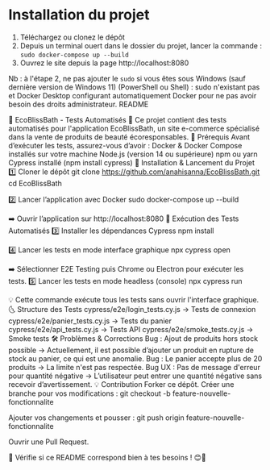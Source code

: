 # Installation du projet
1. Téléchargez ou clonez le dépôt
2. Depuis un terminal ouert dans le dossier du projet, lancer la commande : `sudo docker-compose up --build`
3. Ouvrez le site depuis la page http://localhost:8080 

Nb : à l'étape 2, ne pas ajouter le `sudo` si vous êtes sous Windows (sauf dernière version de Windows 11) (PowerShell ou Shell) : sudo n'existant pas et Docker Desktop configurant automatiquement Docker pour ne pas avoir besoin des droits administrateur.
README

🛒 EcoBlissBath - Tests Automatisés 🧜
Ce projet contient des tests automatisés pour l'application EcoBlissBath, un site e-commerce spécialisé dans la vente de produits de beauté écoresponsables.
📌 Prérequis
Avant d’exécuter les tests, assurez-vous d’avoir :
Docker & Docker Compose installés sur votre machine
Node.js (version 14 ou supérieure)
npm ou yarn
Cypress installé (npm install cypress)
🚀 Installation & Lancement du Projet
1️⃣ Cloner le dépôt
git clone https://github.com/anahisanna/EcoBlissBath.git
cd EcoBlissBath

2️⃣ Lancer l’application avec Docker
sudo docker-compose up --build

➡️ Ouvrir l’application sur http://localhost:8080
🧪 Exécution des Tests Automatisés
3️⃣ Installer les dépendances Cypress
npm install

4️⃣ Lancer les tests en mode interface graphique
npx cypress open

➡️ Sélectionner E2E Testing puis Chrome ou Electron pour exécuter les tests.
5️⃣ Lancer les tests en mode headless (console)
npx cypress run

💡 Cette commande exécute tous les tests sans ouvrir l'interface graphique.
🌜 Structure des Tests
cypress/e2e/login_tests.cy.js → Tests de connexion
cypress/e2e/panier_tests.cy.js → Tests du panier
cypress/e2e/api_tests.cy.js → Tests API
cypress/e2e/smoke_tests.cy.js → Smoke tests
🛠 Problèmes & Corrections
Bug : Ajout de produits hors stock possible → Actuellement, il est possible d’ajouter un produit en rupture de stock au panier, ce qui est une anomalie.
Bug : Le panier accepte plus de 20 produits → La limite n'est pas respectée.
Bug UX : Pas de message d'erreur pour quantité négative → L’utilisateur peut entrer une quantité négative sans recevoir d’avertissement.
💡 Contribution
Forker ce dépôt.
Créer une branche pour vos modifications :
git checkout -b feature-nouvelle-fonctionnalite

Ajouter vos changements et pousser :
git push origin feature-nouvelle-fonctionnalite

Ouvrir une Pull Request.

🔎 Vérifie si ce README correspond bien à tes besoins ! 😊🚀


